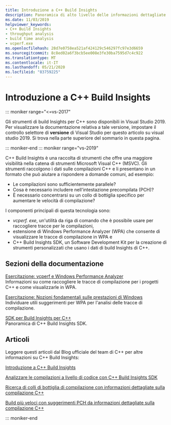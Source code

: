 ```yaml
---
title: Introduzione a C++ Build Insights
description: Panoramica di alto livello delle informazioni dettagliate sulla compilazione di C++.
ms.date: 11/03/2019
helpviewer_keywords:
- C++ Build Insights
- throughput analysis
- build time analysis
- vcperf.exe
ms.openlocfilehash: 28d7e0758ea521af424129c546297fc97e3d6659
ms.sourcegitcommit: 8c8ed02a6f3bcb5ee008e3fe30ba7595d7c4c922
ms.translationtype: MT
ms.contentlocale: it-IT
ms.lasthandoff: 05/21/2020
ms.locfileid: "83759225"
---
```

# <a name="get-started-with-c-build-insights"></a>Introduzione a C++ Build Insights

::: moniker range="<=vs-2017"

Gli strumenti di build Insights per C++ sono disponibili in Visual Studio 2019. Per visualizzare la documentazione relativa a tale versione, impostare il controllo selettore di **versione** di Visual Studio per questo articolo su visual studio 2019. Si trova nella parte superiore del sommario in questa pagina.

::: moniker-end
::: moniker range="vs-2019"

C++ Build Insights è una raccolta di strumenti che offre una maggiore visibilità nella catena di strumenti Microsoft Visual C++ (MSVC). Gli strumenti raccolgono i dati sulle compilazioni C++ e li presentano in un formato che può aiutare a rispondere a domande comuni, ad esempio:

- Le compilazioni sono sufficientemente parallele?
- Cosa è necessario includere nell'intestazione precompilata (PCH)?
- È necessario concentrarsi su un collo di bottiglia specifico per aumentare le velocità di compilazione?

I componenti principali di questa tecnologia sono:

- *vcperf. exe*, un'utilità da riga di comando che è possibile usare per raccogliere tracce per le compilazioni,
- estensione di Windows Performance Analyzer (WPA) che consente di visualizzare le tracce di compilazione in WPA e
- C++ Build Insights SDK, un Software Development Kit per la creazione di strumenti personalizzati che usano i dati di build Insights di C++.

## <a name="documentation-sections"></a>Sezioni della documentazione

[Esercitazione: vcperf e Windows Performance Analyzer](tutorials/vcperf-and-wpa.md)\
Informazioni su come raccogliere le tracce di compilazione per i progetti C++ e come visualizzarle in WPA.

[Esercitazione: Nozioni fondamentali sulle prestazioni di Windows](tutorials/wpa-basics.md)\
Individuare utili suggerimenti per WPA per l'analisi delle tracce di compilazione.

[SDK per Build Insights per C++](reference/sdk/overview.md)\
Panoramica di C++ Build Insights SDK.

## <a name="articles"></a>Articoli

Leggere questi articoli dal Blog ufficiale del team di C++ per altre informazioni su C++ Build Insights:

[Introduzione a C++ Build Insights](https://devblogs.microsoft.com/cppblog/introducing-c-build-insights/)

[Analizzare le compilazioni a livello di codice con C++ Build Insights SDK](https://devblogs.microsoft.com/cppblog/analyze-your-builds-programmatically-with-the-c-build-insights-sdk/)

[Ricerca di colli di bottiglia di compilazione con informazioni dettagliate sulla compilazione C++](https://devblogs.microsoft.com/cppblog/finding-build-bottlenecks-with-cpp-build-insights/)

[Build più veloci con suggerimenti PCH da informazioni dettagliate sulla compilazione C++](https://devblogs.microsoft.com/cppblog/faster-builds-with-pch-suggestions-from-c-build-insights/)

::: moniker-end
